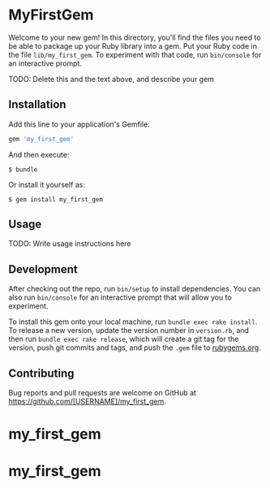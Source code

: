# MyFirstGem

Welcome to your new gem! In this directory, you'll find the files you need to be able to package up your Ruby library into a gem. Put your Ruby code in the file `lib/my_first_gem`. To experiment with that code, run `bin/console` for an interactive prompt.

TODO: Delete this and the text above, and describe your gem

## Installation

Add this line to your application's Gemfile:

```ruby
gem 'my_first_gem'
```

And then execute:

    $ bundle

Or install it yourself as:

    $ gem install my_first_gem

## Usage

TODO: Write usage instructions here

## Development

After checking out the repo, run `bin/setup` to install dependencies. You can also run `bin/console` for an interactive prompt that will allow you to experiment.

To install this gem onto your local machine, run `bundle exec rake install`. To release a new version, update the version number in `version.rb`, and then run `bundle exec rake release`, which will create a git tag for the version, push git commits and tags, and push the `.gem` file to [rubygems.org](https://rubygems.org).

## Contributing

Bug reports and pull requests are welcome on GitHub at https://github.com/[USERNAME]/my_first_gem.

# my_first_gem
# my_first_gem
